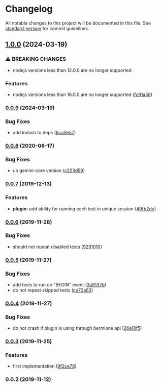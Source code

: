 # Changelog

All notable changes to this project will be documented in this file. See [standard-version](https://github.com/conventional-changelog/standard-version) for commit guidelines.

## [1.0.0](https://github.com/gemini-testing/hermione-test-repeater/compare/v0.0.9...v1.0.0) (2024-03-19)


### ⚠ BREAKING CHANGES

* nodejs versions less than 12.0.0 are no longer supported

### Features

* nodejs versions less than 16.0.0 are no longer supported ([fc91a56](https://github.com/gemini-testing/hermione-test-repeater/commit/fc91a568ccf3bdd1f5b83ebe5e1bf2584f2fcb6e))

### [0.0.9](https://github.com/gemini-testing/hermione-test-repeater/compare/v0.0.8...v0.0.9) (2024-03-19)


### Bug Fixes

* add lodash to deps ([6ca3e57](https://github.com/gemini-testing/hermione-test-repeater/commit/6ca3e5714c3b37820527d3e62fd10367606dc187))

### [0.0.8](https://github.com/gemini-testing/hermione-test-repeater/compare/v0.0.7...v0.0.8) (2020-08-17)


### Bug Fixes

* up gemini-core version ([c223d59](https://github.com/gemini-testing/hermione-test-repeater/commit/c223d597dfe30d78579f43cc403d62e238c9926c))

### [0.0.7](https://github.com/gemini-testing/hermione-test-repeater/compare/v0.0.6...v0.0.7) (2019-12-13)


### Features

* **plugin:** add ability for running each test in unique session ([49fb2de](https://github.com/gemini-testing/hermione-test-repeater/commit/49fb2de05c6e54fabbec2bf124c12332bb9fb6ad))

### [0.0.6](https://github.com/gemini-testing/hermione-test-repeater/compare/v0.0.5...v0.0.6) (2019-11-28)


### Bug Fixes

* should not repeat disabled tests ([9291010](https://github.com/gemini-testing/hermione-test-repeater/commit/92910104f018587f3439124f3921d4cd8d5f0733))

### [0.0.5](https://github.com/gemini-testing/hermione-test-repeater/compare/v0.0.4...v0.0.5) (2019-11-27)


### Bug Fixes

* add tests to run on "BEGIN" event ([3a9137b](https://github.com/gemini-testing/hermione-test-repeater/commit/3a9137beb37ea206d46fb0597f3357ad077eee0d))
* do not repeat skipped tests ([ce70a63](https://github.com/gemini-testing/hermione-test-repeater/commit/ce70a63c3be10879ea7358c8b904834417571b6f))

### [0.0.4](https://github.com/gemini-testing/hermione-test-repeater/compare/v0.0.3...v0.0.4) (2019-11-27)


### Bug Fixes

* do not crash if plugin is using through hermione api ([26a18f5](https://github.com/gemini-testing/hermione-test-repeater/commit/26a18f5606fc092606018b5dbaaac4e84514200c))

### [0.0.3](https://github.com/gemini-testing/hermione-test-repeater/compare/v0.0.2...v0.0.3) (2019-11-25)


### Features

* first implementation ([9f2ce78](https://github.com/gemini-testing/hermione-test-repeater/commit/9f2ce78fef115741b182fa728f9676005ff5ab3e))

### 0.0.2 (2019-11-12)
